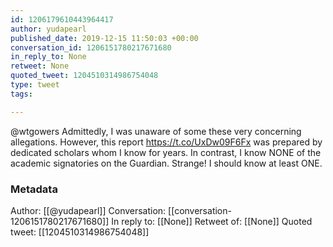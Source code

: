 ```yaml
---
id: 1206179610443964417
author: yudapearl
published_date: 2019-12-15 11:50:03 +00:00
conversation_id: 1206151780217671680
in_reply_to: None
retweet: None
quoted_tweet: 1204510314986754048
type: tweet
tags:

---
```


@wtgowers Admittedly, I was unaware of some  these very concerning allegations. However, this report https://t.co/UxDw09F6Fx was prepared by dedicated scholars whom I know for years. In contrast, I know NONE of the academic signatories on the Guardian. Strange! I should know at least ONE.

### Metadata

Author: [[@yudapearl]]
Conversation: [[conversation-1206151780217671680]]
In reply to: [[None]]
Retweet of: [[None]]
Quoted tweet: [[1204510314986754048]]
